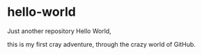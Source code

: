 # hello-world
Just another repository
Hello World, 

this is my first cray adventure, through the crazy world of GitHub.
